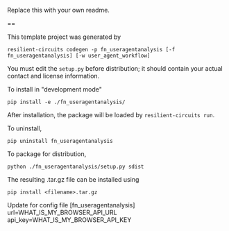 Replace this with your own readme.

==

This template project was generated by

    resilient-circuits codegen -p fn_useragentanalysis [-f fn_useragentanalysis] [-w user_agent_workflow]


You must edit the `setup.py` before distribution;
it should contain your actual contact and license information.

To install in "development mode"

    pip install -e ./fn_useragentanalysis/

After installation, the package will be loaded by `resilient-circuits run`.


To uninstall,

    pip uninstall fn_useragentanalysis


To package for distribution,

    python ./fn_useragentanalysis/setup.py sdist

The resulting .tar.gz file can be installed using

    pip install <filename>.tar.gz


Update for config file 
[fn_useragentanalysis]
url=WHAT_IS_MY_BROWSER_API_URL
api_key=WHAT_IS_MY_BROWSER_API_KEY